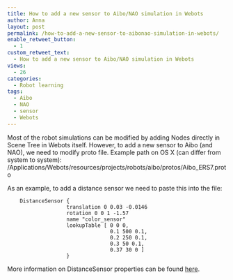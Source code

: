 ```yaml
---
title: How to add a new sensor to Aibo/NAO simulation in Webots
author: Anna
layout: post
permalink: /how-to-add-a-new-sensor-to-aibonao-simulation-in-webots/
enable_retweet_button:
  - 1
custom_retweet_text:
  - How to add a new sensor to Aibo/NAO simulation in Webots
views:
  - 26
categories:
  - Robot learning
tags:
  - Aibo
  - NAO
  - sensor
  - Webots
---
```

Most of the robot simulations can be modified by adding Nodes directly in Scene Tree in Webots itself. However, to add a new sensor to Aibo (and NAO), we need to modify proto file. Example path on OS X (can differ from system to system):  
/Applications/Webots/resources/projects/robots/aibo/protos/Aibo_ERS7.proto

As an example, to add a distance sensor we need to paste this into the file:

```
    DistanceSensor {
                   translation 0 0.03 -0.0146
                   rotation 0 0 1 -1.57
                   name "color_sensor"
                   lookupTable [ 0 0 0,
                                 0.1 500 0.1,
                                 0.2 250 0.1,
                                 0.3 50 0.1,
                                 0.37 30 0 ]
                   }
```

More information on DistanceSensor properties can be found [here][1].

 [1]: http://www.cyberbotics.com/reference/section3.21